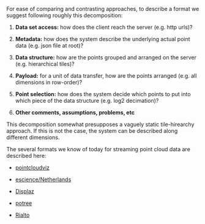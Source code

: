 For ease of comparing and contrasting approaches, to describe a format we suggest following roughly this decomposition:

1. **Data set access:** how does the client reach the server (e.g. http urls)?

2. **Metadata:** how does the system describe the underlying actual point data (e.g. json file at root)?

3. **Data structure:** how are the points grouped and arranged on the server (e.g. hierarchical tiles)?

4. **Payload:** for a unit of data transfer, how are the points arranged (e.g. all dimensions in row-order)?

5. **Point selection:** how does the system decide which points to put into which piece of the data structure (e.g. log2 decimation)?

6. **Other comments, assumptions, problems, etc**

This decomposition somewhat presupposes a vaguely static tile-hirearchy approach. If this is not the case, the system can be described along different dimensions.

The several formats we know of today for streaming point cloud data are described here:

* [pointcloudviz](pointcloudviz.md)

* [escience/Netherlands](escience.md)

* [Displaz](displaz.md)

* [potree](potree.md)

* [Rialto](rialto.md)
